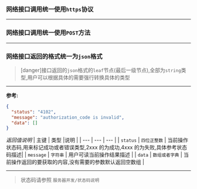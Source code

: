 ### **网络接口调用统一使用`https`协议**

---

### **网络接口调用统一使用`POST`方法**

---

### **网络接口返回的格式统一为`json`格式**

> [danger]接口返回的`json`格式的`leaf`节点(最后一级节点),全部为`string`类型,用户可以根据具体的需要强行转换具体的类型

---

**参考:**

```json
{
  "status": "4102",
  "message": "authorization_code is invalid",
  "data": []
}
```

_返回值说明_
| 主键 | 类型 |说明 |
| --- | --- | --- |
| `status` | `四位正整数` | 当前操作状态码,用来标记成功或者错误类型,2xxx 的为成功,4xxx 的为失败,具体参考状态码描述|
| `message` | `字符串` | 用户可读当前操作结果描述 |
| `data` | `数组或者字典` | 当前操作返回的要获取的内容,没有需要的参数默认返回空数组 |

---

> 状态码请参照 `服务器开发/状态码说明`
